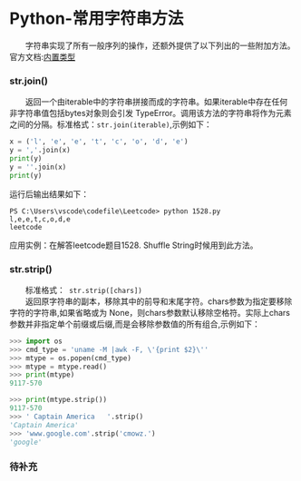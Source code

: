 # Python-常用字符串方法
&#8195;&#8195;字符串实现了所有一般序列的操作，还额外提供了以下列出的一些附加方法。官方文档:[内置类型](https://docs.python.org/zh-cn/3/library/stdtypes.html?highlight=join#str.join)

### str.join()
&#8195;&#8195;返回一个由iterable中的字符串拼接而成的字符串。如果iterable中存在任何非字符串值包括bytes对象则会引发 TypeError。调用该方法的字符串将作为元素之间的分隔。标准格式：`str.join(iterable)`,示例如下：
```python
x = ('l', 'e', 'e', 't', 'c', 'o', 'd', 'e')
y = ','.join(x)
print(y)
y = ''.join(x)
print(y)
```
运行后输出结果如下：
```shell
PS C:\Users\vscode\codefile\Leetcode> python 1528.py
l,e,e,t,c,o,d,e
leetcode
```
应用实例：在解答leetcode题目1528. Shuffle String时候用到此方法。

### str.strip()
&#8195;&#8195;标准格式：` str.strip([chars])`   
&#8195;&#8195;返回原字符串的副本，移除其中的前导和末尾字符。chars参数为指定要移除字符的字符串,如果省略或为 None，则chars参数默认移除空格符。实际上chars参数并非指定单个前缀或后缀,而是会移除参数值的所有组合,示例如下：
```python
>>> import os
>>> cmd_type = 'uname -M |awk -F, \'{print $2}\''
>>> mtype = os.popen(cmd_type)
>>> mtype = mtype.read()
>>> print(mtype)
9117-570

>>> print(mtype.strip())
9117-570
>>> ' Captain America   '.strip()
'Captain America'
>>> 'www.google.com'.strip('cmowz.')
'google'
```
### 待补充
